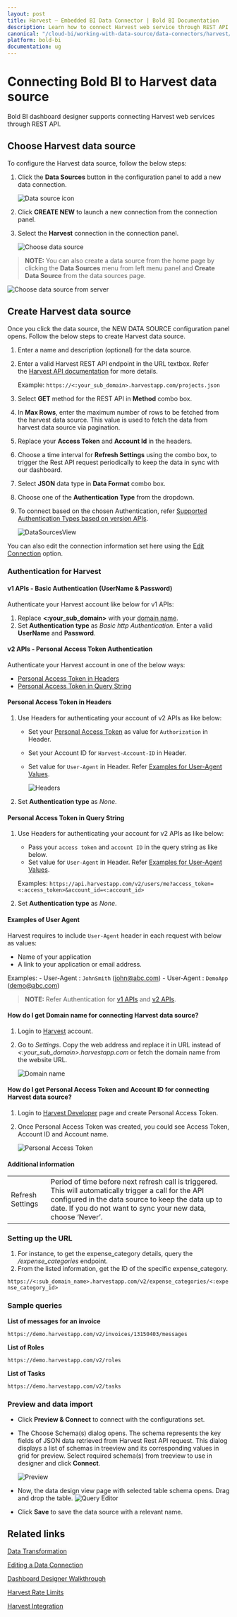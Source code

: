 ```yaml
---
layout: post
title: Harvest – Embedded BI Data Connector | Bold BI Documentation
description: Learn how to connect Harvest web service through REST API endpoint with Bold BI Embedded and create a data source.
canonical: "/cloud-bi/working-with-data-source/data-connectors/harvest/"
platform: bold-bi
documentation: ug
---
```


# Connecting Bold BI to Harvest data source
Bold BI dashboard designer supports connecting Harvest web services through REST API. 

## Choose Harvest data source
To configure the Harvest data source, follow the below steps:
1. Click the **Data Sources** button in the configuration panel to add a new data connection.

   ![Data source icon](/static/assets/embedded/working-with-datasource/data-connectors/images/common/DataSourcesIcon.png)

2. Click **CREATE NEW** to launch a new connection from the connection panel.
3. Select the **Harvest** connection in the connection panel.

   ![Choose data source](/static/assets/embedded/working-with-datasource/data-connectors/images/Harvest/ChooseDS.png)

> **NOTE:**  You can also create a data source from the home page by clicking the **Data Sources** menu from left menu panel and **Create Data Source** from the data sources page.

   ![Choose data source from server](/static/assets/embedded/working-with-datasource/data-connectors/images/Harvest/ChooseDS_Server.png)


## Create Harvest data source
Once you click the data source, the NEW DATA SOURCE configuration panel opens. Follow the below steps to create Harvest data source.
1. Enter a name and description (optional) for the data source.
2. Enter a valid Harvest REST API endpoint in the URL textbox. Refer the [Harvest API documentation](https://help.getharvest.com/api-v2/) for more details.

    Example: `https://<:your_sub_domain>.harvestapp.com/projects.json` 

3. Select **GET** method for the REST API in **Method** combo box.
4. In **Max Rows**, enter the maximum number of rows to be fetched from the harvest data source. This value is used to fetch the data from harvest data source via pagination.
5. Replace your **Access Token** and **Account Id** in the headers.
6. Choose a time interval for **Refresh Settings** using the combo box, to trigger the Rest API request periodically to keep the data in sync with our dashboard.  
7. Select **JSON** data type in **Data Format** combo box.
8. Choose one of the **Authentication Type** from the dropdown.
9. To connect based on the chosen Authentication, refer [Supported Authentication Types based on version APIs](/cloud-bi/working-with-data-source/data-connectors/harvest/#authentication-for-harvest).

    ![DataSourcesView](/static/assets/embedded/working-with-datasource/data-connectors/images/Harvest/DataSourcesView.png)
	
You can also edit the connection information set here using the [Edit Connection](/embedded-bi/working-with-data-source/editing-a-data-connection/) option.

### Authentication for Harvest 

#### v1 APIs - Basic Authentication (UserName & Password)
Authenticate your Harvest account like below for v1 APIs:
1. Replace **&lt;:your_sub_domain&gt;** with your [domain name](/embedded-bi/working-with-data-source/data-connectors/harvest/#how-do-i-get-domain-name-for-connecting-harvest-data-source?).
2. Set **Authentication type** as *Basic http Authentication*. Enter a valid **UserName** and **Password**.

#### v2 APIs - Personal Access Token Authentication
Authenticate your Harvest account in one of the below ways:
   - [Personal Access Token in Headers](/embedded-bi/working-with-data-source/data-connectors/harvest/#personal-access-token-in-headers)
   - [Personal Access Token in Query String](/embedded-bi/working-with-data-source/data-connectors/harvest/#personal-access-token-in-query-string)

#### Personal Access Token in Headers
1. Use Headers for authenticating your account of v2 APIs as like below:
   - Set your [Personal Access Token](/embedded-bi/working-with-data-source/data-connectors/harvest/#how-do-i-get-personal-access-token-and-account-id-for-connecting-harvest-data-source) as value for `Authorization` in Header.
   - Set your Account ID for  `Harvest-Account-ID` in Header.
   - Set value for `User-Agent` in Header. Refer [Examples for User-Agent Values](/embedded-bi/working-with-data-source/data-connectors/harvest/#examples-of-user-agent).

      ![Headers](/static/assets/embedded/working-with-datasource/data-connectors/images/Harvest/Headers.png)

2. Set **Authentication type** as *None*.

#### Personal Access Token in Query String
1. Use Headers for authenticating your account for v2 APIs as like below:
   - Pass your `access token` and `account ID` in the query string as like below. 
   - Set value for `User-Agent` in Header. Refer [Examples for User-Agent Values](/embedded-bi/working-with-data-source/data-connectors/harvest/#examples-of-user-agent).

    Examples: `https://api.harvestapp.com/v2/users/me?access_token=<:access_token>&account_id=<:account_id>`

2. Set **Authentication type** as *None*.

#### Examples of User Agent 
Harvest requires to include `User-Agent` header in each request with below as values:
   - Name of your application
   - A link to your application or email address.

   Examples:
      - User-Agent : `JohnSmith` (john@abc.com)
      - User-Agent : `DemoApp` (demo@abc.com)


> **NOTE:**  Refer Authentication for [v1 APIs](https://help.getharvest.com/api-v1/authentication/authentication/http-basic/) and [v2 APIs](https://help.getharvest.com/api-v2/authentication-api/authentication/authentication/).

#### How do I get Domain name for connecting Harvest data source?
1. Login to [Harvest](https://id.getharvest.com/harvest/sign_in) account. 
2. Go to *Settings*. Copy the web address and replace it in URL instead of *&lt;:your_sub_domain&gt;.harvestapp.com* or fetch the domain name from the website URL.

   ![Domain name](/static/assets/embedded/working-with-datasource/data-connectors/images/Harvest/DomainName.png)

#### How do I get Personal Access Token and Account ID for connecting Harvest data source?
1. Login to [Harvest Developer](https://id.getharvest.com/developers) page and create Personal Access Token.
2. Once Personal Access Token was created, you could see Access Token, Account ID and Account name.

   ![Personal Access Token](/static/assets/embedded/working-with-datasource/data-connectors/images/Harvest/PAT.png)

#### Additional information
<table width="600">
<tr>
<td>
Refresh Settings
</td>
<td>
Period of time before next refresh call is triggered. This will automatically trigger a call for the API configured in the data source to keep the data up to date. If you do not want to sync your new data, choose ‘Never’.
</td>
</tr>
</table>

### Setting up the URL

1. For instance, to get the expense_category details, query the <i>/expense_categories</i> endpoint.
2. From the listed information, get the ID of the specific expense_category.

  `https://<:sub_domain_name>.harvestapp.com/v2/expense_categories/<:expense_category_id>`

### Sample queries
**List of messages for an invoice**

`https://demo.harvestapp.com/v2/invoices/13150403/messages`

**List of Roles**

`https://demo.harvestapp.com/v2/roles`

**List of Tasks**

`https://demo.harvestapp.com/v2/tasks`

### Preview and data import
* Click **Preview & Connect** to connect with the configurations set.
* The Choose Schema(s) dialog opens. The schema represents the key fields of JSON data retrieved from Harvest Rest API request. This dialog displays a list of schemas in treeview and its corresponding values in grid for preview. Select required schema(s) from treeview to use in designer and click **Connect**.

   ![Preview](/static/assets/embedded/working-with-datasource/data-connectors/images/common/Preview.png)

* Now, the data design view page with selected table schema opens. Drag and drop the table.
   ![Query Editor](/static/assets/embedded/working-with-datasource/data-connectors/images/common/QueryEditor.png)

* Click **Save** to save the data source with a relevant name.

## Related links
[Data Transformation](/embedded-bi/working-with-data-source/transforming-data/joining-table/)

[Editing a Data Connection](/embedded-bi/working-with-data-source/editing-a-data-connection/)   

[Dashboard Designer Walkthrough](/embedded-bi/getting-started/quick-start/)

[Harvest Rate Limits](https://help.getharvest.com/api-v2/introduction/overview/general/#rate-limiting)

[Harvest Integration](https://www.boldbi.com/integrations/harvest?utm_source=syncfusion&utm_medium=documentation&utm_campaign=boldbiharvestintegration)
